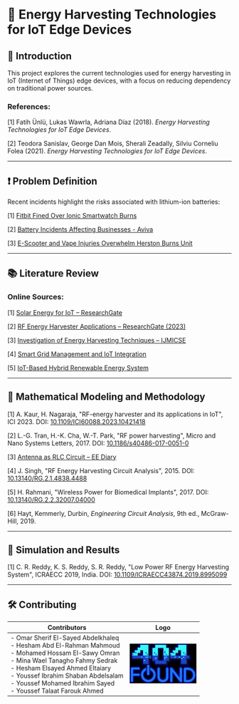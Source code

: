 # 📡 Energy Harvesting Technologies for IoT Edge Devices

## 📖 Introduction

This project explores the current technologies used for energy harvesting in IoT (Internet of Things) edge devices, with a focus on reducing dependency on traditional power sources. 

### References:
[1] Fatih Ünlü, Lukas Wawrla, Adriana Díaz (2018). *Energy Harvesting Technologies for IoT Edge Devices*.

[2] Teodora Sanislav, George Dan Mois, Sherali Zeadally, Silviu Corneliu Folea (2021). *Energy Harvesting Technologies for IoT Edge Devices*.

---

## ❗ Problem Definition

Recent incidents highlight the risks associated with lithium-ion batteries:

[1] [Fitbit Fined Over Ionic Smartwatch Burns](https://www.theverge.com/2025/1/23/24350413/fitbit-fine-ionic-smartwatch-burns)

[2] [Battery Incidents Affecting Businesses - Aviva](https://gcs.aviva.com/en-gb/news/Lithium-ion-battery-incidents-affect-more-than-half-of-businesses/)

[3] [E-Scooter and Vape Injuries Overwhelm Herston Burns Unit](https://wilstongrangenews.com.au/herston-burns-unit-overwhelmed-by-e-scooter-and-vape-injuries/)

---

## 📚 Literature Review

### Online Sources:
[1] [Solar Energy for IoT – ResearchGate](https://www.researchgate.net/search.Search.html?query=Solar+Energy+for+IoT&type=publication)

[2] [RF Energy Harvester Applications – ResearchGate (2023)](https://www.researchgate.net/publication/378082885_RF%20Energy_Harvester_and_Its_Applications_in_IoT_A_Review)

[3] [Investigation of Energy Harvesting Techniques – IJMICSE](https://international.aritekin.or.id/index.php/IJMICSE/article/view/71)

[4] [Smart Grid Management and IoT Integration](https://internationalpubls.com/index.php/pmj/article/view/1866)

[5] [IoT-Based Hybrid Renewable Energy System](https://www.researchgate.net/publication/353611601_IoT%20Based_Hybrid_Renewable_Energy_System_for_Smart_Campus)

---

## 📐 Mathematical Modeling and Methodology

[1] A. Kaur, H. Nagaraja, "RF-energy harvester and its applications in IoT", ICI 2023. DOI: [10.1109/ICI60088.2023.10421418](https://doi.org/10.1109/ICI60088.2023.10421418)

[2] L.-G. Tran, H.-K. Cha, W.-T. Park, "RF power harvesting", Micro and Nano Systems Letters, 2017. DOI: [10.1186/s40486-017-0051-0](https://doi.org/10.1186/s40486-017-0051-0)

[3] [Antenna as RLC Circuit – EE Diary](https://www.ee-diary.com/2023/06/how-antenna-as-rlc-circuit-works.html)

[4] J. Singh, "RF Energy Harvesting Circuit Analysis", 2015. DOI: [10.13140/RG.2.1.4838.4488](https://doi.org/10.13140/RG.2.1.4838.4488)

[5] H. Rahmani, "Wireless Power for Biomedical Implants", 2017. DOI: [10.13140/RG.2.2.32007.04000](https://doi.org/10.13140/RG.2.2.32007.04000)

[6] Hayt, Kemmerly, Durbin, *Engineering Circuit Analysis*, 9th ed., McGraw-Hill, 2019.

---

## 🧪 Simulation and Results

[1] C. R. Reddy, K. S. Reddy, S. R. Reddy, "Low Power RF Energy Harvesting System", ICRAECC 2019, India. DOI: [10.1109/ICRAECC43874.2019.8995099](https://doi.org/10.1109/ICRAECC43874.2019.8995099)

---

## 🛠️ Contributing

| Contributors | Logo |
|--------------|------|
| - Omar Sherif El-Sayed Abdelkhaleq<br>- Hesham Abd El-Rahman Mahmoud<br>- Mohamed Hossam El-Sawy Omran<br>- Mina Wael Tanagho Fahmy Sedrak<br>- Hesham Elsayed Ahmed Eltaiary<br>- Youssef Ibrahim Shaban Abdelsalam<br>- Youssef Mohamed Ibrahim Sayed<br>- Youssef Talaat Farouk Ahmed | <img src="Logo.jpg" alt="Logo" width="150" /> |
